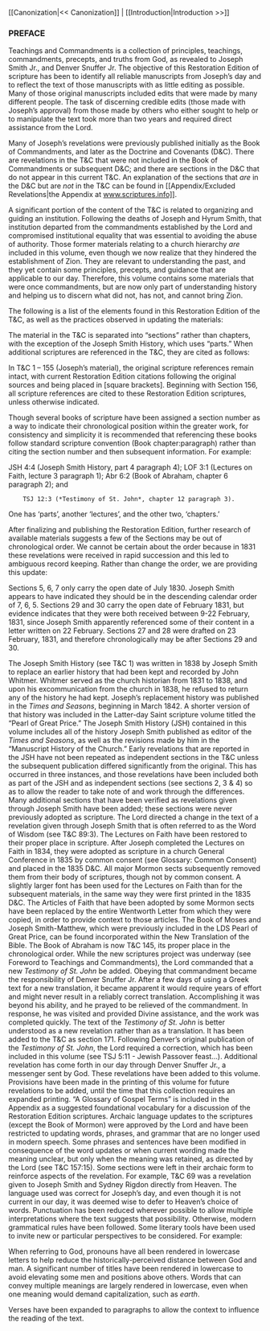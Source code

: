 [[Canonization|<< Canonization]]  |  [[Introduction|Introduction >>]]

### PREFACE
Teachings and Commandments is a collection of principles, teachings, commandments, precepts, and truths from God, as revealed to Joseph Smith Jr., and Denver Snuffer Jr. The objective of this Restoration Edition of scripture has been to identify all reliable manuscripts from Joseph’s day and to reflect the text of those manuscripts with as little editing as possible. Many of those original manuscripts included edits that were made by many different people. The task of discerning credible edits (those made with Joseph’s approval) from those made by others who either sought to help or to manipulate the text took more than two years and required direct assistance from the Lord.

Many of Joseph’s revelations were previously published initially as the Book of Commandments, and later as the Doctrine and Covenants (D&C). There are revelations in the T&C that were not included in the Book of Commandments or subsequent D&C; and there are sections in the D&C that do not appear in this current T&C. An explanation of the sections that *are* in the D&C but are *not* in the T&C can be found in [[Appendix/Excluded Revelations|the Appendix at www.scriptures.info]].

A significant portion of the content of the T&C is related to organizing and guiding an institution. Following the deaths of Joseph and Hyrum Smith, that institution departed from the commandments established by the Lord and compromised institutional equality that was essential to avoiding the abuse of authority. Those former materials relating to a church hierarchy *are* included in this volume, even though we now realize that they hindered the establishment of Zion. They are relevant to understanding the past, and they yet contain some principles, precepts, and guidance that are applicable to our day. Therefore, this volume contains some materials that were once commandments, but are now only part of understanding history and helping us to discern what did not, has not, and cannot bring Zion.

The following is a list of the elements found in this Restoration Edition of the T&C, as well as the practices observed in updating the materials:


The material in the T&C is separated into “sections” rather than chapters, with the exception of the Joseph Smith History, which uses “parts.”
When additional scriptures are referenced in the T&C, they are cited as follows:

In T&C 1 – 155 (Joseph’s material), the original scripture references remain intact, with current Restoration Edition citations following the original sources and being placed in [square brackets].
Beginning with Section 156, all scripture references are cited to these Restoration Edition scriptures, unless otherwise indicated.

Though several books of scripture have been assigned a section number as a way to indicate their chronological position within the greater work, for consistency and simplicity it is recommended that referencing these books follow standard scripture convention (Book chapter:paragraph) rather than citing the section number and then subsequent information. For example:

JSH 4:4 (Joseph Smith History, part 4 paragraph 4);
LOF 3:1 (Lectures on Faith, lecture 3 paragraph 1);
Abr 6:2 (Book of Abraham, chapter 6 paragraph 2); and

        TSJ 12:3 (*Testimony of St. John*, chapter 12 paragraph 3).
      

One has ‘parts’, another ‘lectures’, and the other two, ‘chapters.’

After finalizing and publishing the Restoration Edition, further research of available materials suggests a few of the Sections may be out of chronological order. We cannot be certain about the order because in 1831 these revelations were received in rapid succession and this led to ambiguous record keeping. Rather than change the order, we are providing this update:

Sections 5, 6, 7 only carry the open date of July 1830. Joseph Smith appears to have indicated they should be in the descending calendar order of 7, 6, 5.
Sections 29 and 30 carry the open date of February 1831, but evidence indicates that they were both received between 9-22 February, 1831, since Joseph Smith apparently referenced some of their content in a letter written on 22 February. Sections 27 and 28 were drafted on 23 February, 1831, and therefore chronologically may be after Sections 29 and 30.

The Joseph Smith History (see T&C 1) was written in 1838 by Joseph Smith to replace an earlier history that had been kept and recorded by John Whitmer. Whitmer served as the church historian from 1831 to 1838, and upon his excommunication from the church in 1838, he refused to return any of the history he had kept. Joseph’s replacement history was published in the *Times and Seasons*, beginning in March 1842. A shorter version of that history was included in the Latter-day Saint scripture volume titled the “Pearl of Great Price.” The Joseph Smith History (JSH) contained in this volume includes all of the history Joseph Smith published as editor of the *Times and Seasons*, as well as the revisions made by him in the “Manuscript History of the Church.”
Early revelations that are reported in the JSH have not been repeated as independent sections in the T&C unless the subsequent publication differed significantly from the original. This has occurred in three instances, and those revelations have been included both as part of the JSH and as independent sections (see sections 2, 3 & 4) so as to allow the reader to take note of and work through the differences.
Many additional sections that have been verified as revelations given through Joseph Smith have been added; these sections were never previously adopted as scripture.
The Lord directed a change in the text of a revelation given through Joseph Smith that is often referred to as the Word of Wisdom (see T&C 89:3).
The Lectures on Faith have been restored to their proper place in scripture. After Joseph completed the Lectures on Faith in 1834, they were adopted as scripture in a church General Conference in 1835 by common consent (see Glossary: Common Consent) and placed in the 1835 D&C. All major Mormon sects subsequently removed them from their body of scriptures, though not by common consent. A slightly larger font has been used for the Lectures on Faith than for the subsequent materials, in the same way they were first printed in the 1835 D&C.
The Articles of Faith that have been adopted by some Mormon sects have been replaced by the entire Wentworth Letter from which they were copied, in order to provide context to those articles.
The Book of Moses and Joseph Smith-Matthew, which were previously included in the LDS Pearl of Great Price, can be found incorporated within the New Translation of the Bible.
The Book of Abraham is now T&C 145, its proper place in the chronological order.
While the new scriptures project was underway (see Foreword to Teachings and Commandments), the Lord commanded that a new *Testimony of St. John* be added. Obeying that commandment became the responsibility of Denver Snuffer Jr. After a few days of using a Greek text for a new translation, it became apparent it would require years of effort and might never result in a reliably correct translation. Accomplishing it was beyond his ability, and he prayed to be relieved of the commandment. In response, he was visited and provided Divine assistance, and the work was completed quickly. The text of the *Testimony of St. John* is better understood as a new revelation rather than as a translation. It has been added to the T&C as section 171. Following Denver’s original publication of the *Testimony of St. John*, the Lord required a correction, which has been included in this volume (see TSJ 5:11 - Jewish Passover feast...).
Additional revelation has come forth in our day through Denver Snuffer Jr., a messenger sent by God. These revelations have been added to this volume.
Provisions have been made in the printing of this volume for future revelations to be added, until the time that this collection requires an expanded printing.
“A Glossary of Gospel Terms” is included in the Appendix as a suggested foundational vocabulary for a discussion of the Restoration Edition scriptures.
Archaic language updates to the scriptures (except the Book of Mormon) were approved by the Lord and have been restricted to updating words, phrases, and grammar that are no longer used in modern speech. Some phrases and sentences have been modified in consequence of the word updates or when current wording made the meaning unclear, but only when the meaning was retained, as directed by the Lord (see T&C 157:15). Some sections were left in their archaic form to reinforce aspects of the revelation. For example, T&C 69 was a revelation given to Joseph Smith and Sydney Rigdon directly from Heaven. The language used was correct for Joseph’s day, and even though it is not current in our day, it was deemed wise to defer to Heaven’s choice of words.
Punctuation has been reduced wherever possible to allow multiple interpretations where the text suggests that possibility. Otherwise, modern grammatical rules have been followed.
Some literary tools have been used to invite new or particular perspectives to be considered. For example:

When referring to God, pronouns have all been rendered in lowercase letters to help reduce the historically-perceived distance between God and man.
A significant number of titles have been rendered in lowercase to avoid elevating some men and positions above others.
Words that can convey multiple meanings are largely rendered in lowercase, even when one meaning would demand capitalization, such as *earth*.

Verses have been expanded to paragraphs to allow the context to influence the reading of the text.